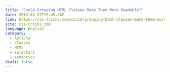 ```yaml
---
title: "Could Grouping HTML Classes Make Them More Readable?"
date: 2019-04-22T19:45:46Z
link: https://css-tricks.com/could-grouping-html-classes-make-them-more-readable/
site: css-tricks.com
language: English
category:
  - Article
  - classes
  - HTML
  - selectors
  - semantics
draft: false
---
```

